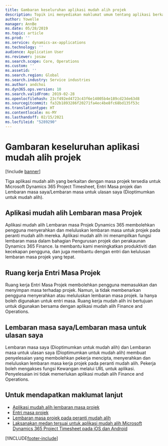 ```yaml
---
title: Gambaran keseluruhan aplikasi mudah alih projek
description: Topik ini menyediakan maklumat umum tentang aplikasi berkaitan masa projek untuk Microsoft Dynamics 365 Project Timesheet, Entri Masa Projek dan Lembaran masa saya/Lembaran masa yang tersedia pada peranti mudah alih.
author: Yowelle
manager: AnnBe
ms.date: 05/28/2019
ms.topic: article
ms.prod: ''
ms.service: dynamics-ax-applications
ms.technology: ''
audience: Application User
ms.reviewer: josaw
ms.search.scope: Core, Operations
ms.custom: ''
ms.assetid: ''
ms.search.region: Global
ms.search.industry: Service industries
ms.author: andchoi
ms.dyn365.ops.version: 10
ms.search.validFrom: 2019-02-28
ms.openlocfilehash: 23cf492ed4723c43f6e14005b4e189cd23de63d8
ms.sourcegitcommit: fa32b1893286f20271fa4ec4be8fc68bd135f53c
ms.translationtype: HT
ms.contentlocale: ms-MY
ms.lasthandoff: 02/15/2021
ms.locfileid: "5289290"
---
```

# <a name="project-mobile-applications-overview"></a>Gambaran keseluruhan aplikasi mudah alih projek

[!include [banner](../includes/banner.md)]

Tiga aplikasi mudah alih yang berkaitan dengan masa projek tersedia untuk Microsoft Dynamics 365 Project Timesheet, Entri Masa projek dan Lembaran masa saya/Lembaran masa untuk ulasan saya (Dioptimumkan untuk mudah alih).

## <a name="project-timesheet-mobile-app"></a>Aplikasi mudah alih Lembaran masa Projek

Aplikasi mudah alih Lembaran masa Projek Dynamics 365 membolehkan pengguna menyerahkan dan meluluskan lembaran masa untuk projek pada peranti mudah alih mereka. Aplikasi mudah alih ini menampilkan fungsi lembaran masa dalam bahagian Pengurusan projek dan perakaunan Dynamics 365 Finance. Ia membantu kami meningkatkan produktiviti dan kecekapan pengguna, dan juga membantu dengan entri dan kelulusan lembaran masa projek yang tepat.

## <a name="project-time-entry-workspace"></a>Ruang kerja Entri Masa Projek

Ruang kerja Entri Masa Projek membolehkan pengguna memasukkan dan menyimpan masa terhadap projek. Namun, ia tidak membenarkan pengguna menyerahkan atau meluluskan lembaran masa projek. Ia hanya boleh digunakan untuk entri masa. Ruang kerja mudah alih ini bertujuan untuk digunakan bersama dengan aplikasi mudah alih Finance and Operations.

## <a name="my-timesheetstimesheets-for-my-review"></a>Lembaran masa saya/Lembaran masa untuk ulasan saya

Lembaran masa saya (Dioptimumkan untuk mudah alih) dan Lembaran masa untuk ulasan saya (Dioptimumkan untuk mudah alih) membuat penyelesaian yang membolehkan pekerja mencipta, menyerahkan dan meluluskan lembaran masa kerja projek pada peranti mudah alih. Pekerja boleh mengakses fungsi Kewangan melalui URL untuk aplikasi. Penyelesaian ini tidak memerlukan aplikasi mudah alih Finance and Operations.

## <a name="for-more-information"></a>Untuk mendapatkan maklumat lanjut

- [Aplikasi mudah alih lembaran masa projek](project-timesheet.md)
- [Entri masa projek]( project-time-entry-mobile-workspace.md)
- [Lembaran masa projek pada peranti mudah alih](Mobile-timesheets.md)
- [Laksanakan medan tersuai untuk aplikasi mudah alih Microsoft Dynamics 365 Project Timesheet pada iOS dan Android](custom-fields-mobile.md)


[!INCLUDE[footer-include](../includes/footer-banner.md)]